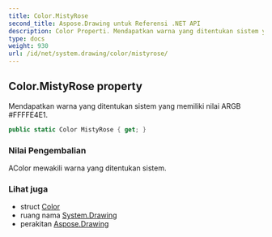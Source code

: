 ```yaml
---
title: Color.MistyRose
second_title: Aspose.Drawing untuk Referensi .NET API
description: Color Properti. Mendapatkan warna yang ditentukan sistem yang memiliki nilai ARGB FFFFE4E1.
type: docs
weight: 930
url: /id/net/system.drawing/color/mistyrose/
---
```

## Color.MistyRose property

Mendapatkan warna yang ditentukan sistem yang memiliki nilai ARGB #FFFFE4E1.

```csharp
public static Color MistyRose { get; }
```

### Nilai Pengembalian

AColor mewakili warna yang ditentukan sistem.

### Lihat juga

* struct [Color](../)
* ruang nama [System.Drawing](../../color/)
* perakitan [Aspose.Drawing](../../../)


